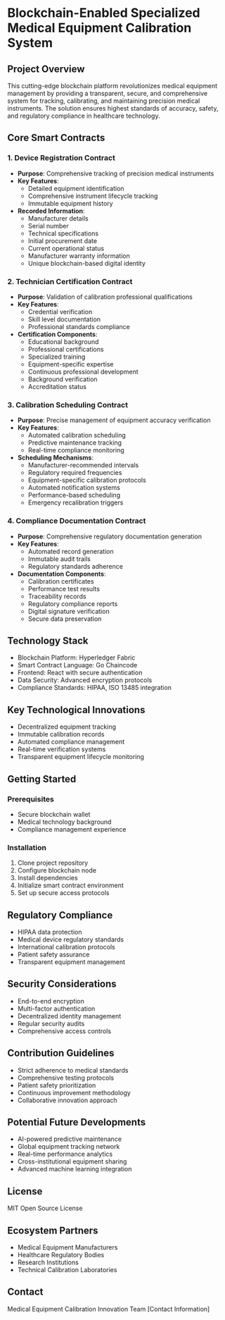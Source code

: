 # Blockchain-Enabled Specialized Medical Equipment Calibration System

## Project Overview

This cutting-edge blockchain platform revolutionizes medical equipment management by providing a transparent, secure, and comprehensive system for tracking, calibrating, and maintaining precision medical instruments. The solution ensures highest standards of accuracy, safety, and regulatory compliance in healthcare technology.

## Core Smart Contracts

### 1. Device Registration Contract
- **Purpose**: Comprehensive tracking of precision medical instruments
- **Key Features**:
    - Detailed equipment identification
    - Comprehensive instrument lifecycle tracking
    - Immutable equipment history
- **Recorded Information**:
    - Manufacturer details
    - Serial number
    - Technical specifications
    - Initial procurement date
    - Current operational status
    - Manufacturer warranty information
    - Unique blockchain-based digital identity

### 2. Technician Certification Contract
- **Purpose**: Validation of calibration professional qualifications
- **Key Features**:
    - Credential verification
    - Skill level documentation
    - Professional standards compliance
- **Certification Components**:
    - Educational background
    - Professional certifications
    - Specialized training
    - Equipment-specific expertise
    - Continuous professional development
    - Background verification
    - Accreditation status

### 3. Calibration Scheduling Contract
- **Purpose**: Precise management of equipment accuracy verification
- **Key Features**:
    - Automated calibration scheduling
    - Predictive maintenance tracking
    - Real-time compliance monitoring
- **Scheduling Mechanisms**:
    - Manufacturer-recommended intervals
    - Regulatory required frequencies
    - Equipment-specific calibration protocols
    - Automated notification systems
    - Performance-based scheduling
    - Emergency recalibration triggers

### 4. Compliance Documentation Contract
- **Purpose**: Comprehensive regulatory documentation generation
- **Key Features**:
    - Automated record generation
    - Immutable audit trails
    - Regulatory standards adherence
- **Documentation Components**:
    - Calibration certificates
    - Performance test results
    - Traceability records
    - Regulatory compliance reports
    - Digital signature verification
    - Secure data preservation

## Technology Stack
- Blockchain Platform: Hyperledger Fabric
- Smart Contract Language: Go Chaincode
- Frontend: React with secure authentication
- Data Security: Advanced encryption protocols
- Compliance Standards: HIPAA, ISO 13485 integration

## Key Technological Innovations
- Decentralized equipment tracking
- Immutable calibration records
- Automated compliance management
- Real-time verification systems
- Transparent equipment lifecycle monitoring

## Getting Started

### Prerequisites
- Secure blockchain wallet
- Medical technology background
- Compliance management experience

### Installation
1. Clone project repository
2. Configure blockchain node
3. Install dependencies
4. Initialize smart contract environment
5. Set up secure access protocols

## Regulatory Compliance
- HIPAA data protection
- Medical device regulatory standards
- International calibration protocols
- Patient safety assurance
- Transparent equipment management

## Security Considerations
- End-to-end encryption
- Multi-factor authentication
- Decentralized identity management
- Regular security audits
- Comprehensive access controls

## Contribution Guidelines
- Strict adherence to medical standards
- Comprehensive testing protocols
- Patient safety prioritization
- Continuous improvement methodology
- Collaborative innovation approach

## Potential Future Developments
- AI-powered predictive maintenance
- Global equipment tracking network
- Real-time performance analytics
- Cross-institutional equipment sharing
- Advanced machine learning integration

## License
MIT Open Source License

## Ecosystem Partners
- Medical Equipment Manufacturers
- Healthcare Regulatory Bodies
- Research Institutions
- Technical Calibration Laboratories

## Contact
Medical Equipment Calibration Innovation Team
[Contact Information]
